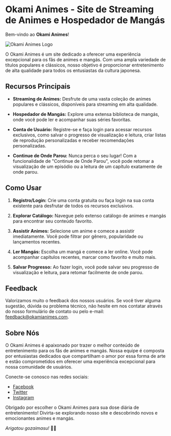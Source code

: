# Okami Animes - Site de Streaming de Animes e Hospedador de Mangás

Bem-vindo ao **Okami Animes**!

![Okami Animes Logo](https://lh3.googleusercontent.com/d/1Enf3EU0Xm3xEwYO07HRuzrxKHyG2eC18)

O Okami Animes é um site dedicado a oferecer uma experiência excepcional para os fãs de animes e mangás. Com uma ampla variedade de títulos populares e clássicos, nosso objetivo é proporcionar entretenimento de alta qualidade para todos os entusiastas da cultura japonesa.

## Recursos Principais

- **Streaming de Animes:** Desfrute de uma vasta coleção de animes populares e clássicos, disponíveis para streaming em alta qualidade.
  
- **Hospedador de Mangás:** Explore uma extensa biblioteca de mangás, onde você pode ler e acompanhar suas séries favoritas.

- **Conta de Usuário:** Registre-se e faça login para acessar recursos exclusivos, como salvar o progresso de visualização e leitura, criar listas de reprodução personalizadas e receber recomendações personalizadas.

- **Continue de Onde Parou:** Nunca perca o seu lugar! Com a funcionalidade de "Continue de Onde Parou", você pode retomar a visualização de um episódio ou a leitura de um capítulo exatamente de onde parou.

## Como Usar

1. **Registro/Login:** Crie uma conta gratuita ou faça login na sua conta existente para desfrutar de todos os recursos exclusivos.

2. **Explorar Catálogo:** Navegue pelo extenso catálogo de animes e mangás para encontrar seu conteúdo favorito.

3. **Assistir Animes:** Selecione um anime e comece a assistir imediatamente. Você pode filtrar por gênero, popularidade ou lançamentos recentes.

4. **Ler Mangás:** Escolha um mangá e comece a ler online. Você pode acompanhar capítulos recentes, marcar como favorito e muito mais.

5. **Salvar Progresso:** Ao fazer login, você pode salvar seu progresso de visualização e leitura, para retomar facilmente de onde parou.

## Feedback

Valorizamos muito o feedback dos nossos usuários. Se você tiver alguma sugestão, dúvida ou problema técnico, não hesite em nos contatar através do nosso formulário de contato ou pelo e-mail: feedback@okamianimes.com.

## Sobre Nós

O Okami Animes é apaixonado por trazer o melhor conteúdo de entretenimento para os fãs de animes e mangás. Nossa equipe é composta por entusiastas dedicados que compartilham o amor por essa forma de arte e estão comprometidos em oferecer uma experiência excepcional para nossa comunidade de usuários.

Conecte-se conosco nas redes sociais:
- [Facebook](https://www.facebook.com/OkamiAnimes)
- [Twitter](https://twitter.com/OkamiAnimes)
- [Instagram](https://www.instagram.com/OkamiAnimes)

Obrigado por escolher o Okami Animes para sua dose diária de entretenimento! Divirta-se explorando nosso site e descobrindo novos e emocionantes animes e mangás.

*Arigatou gozaimasu!* 🐺🌸

